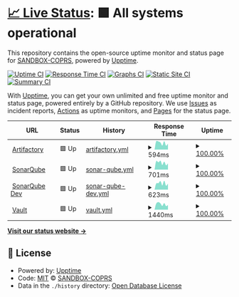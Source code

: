 # [📈 Live Status](https://SANDBOX-COPRS.github.io/upptime): <!--live status--> **🟩 All systems operational**

This repository contains the open-source uptime monitor and status page for [SANDBOX-COPRS](https://SANDBOX-COPRS.github.io/upptime), powered by [Upptime](https://github.com/upptime/upptime).

[![Uptime CI](https://github.com/SANDBOX-COPRS/upptime/workflows/Uptime%20CI/badge.svg)](https://github.com/SANDBOX-COPRS/upptime/actions?query=workflow%3A%22Uptime+CI%22)
[![Response Time CI](https://github.com/SANDBOX-COPRS/upptime/workflows/Response%20Time%20CI/badge.svg)](https://github.com/SANDBOX-COPRS/upptime/actions?query=workflow%3A%22Response+Time+CI%22)
[![Graphs CI](https://github.com/SANDBOX-COPRS/upptime/workflows/Graphs%20CI/badge.svg)](https://github.com/SANDBOX-COPRS/upptime/actions?query=workflow%3A%22Graphs+CI%22)
[![Static Site CI](https://github.com/SANDBOX-COPRS/upptime/workflows/Static%20Site%20CI/badge.svg)](https://github.com/SANDBOX-COPRS/upptime/actions?query=workflow%3A%22Static+Site+CI%22)
[![Summary CI](https://github.com/SANDBOX-COPRS/upptime/workflows/Summary%20CI/badge.svg)](https://github.com/SANDBOX-COPRS/upptime/actions?query=workflow%3A%22Summary+CI%22)

With [Upptime](https://upptime.js.org), you can get your own unlimited and free uptime monitor and status page, powered entirely by a GitHub repository. We use [Issues](https://github.com/SANDBOX-COPRS/upptime/issues) as incident reports, [Actions](https://github.com/SANDBOX-COPRS/upptime/actions) as uptime monitors, and [Pages](https://SANDBOX-COPRS.github.io/upptime) for the status page.

<!--start: status pages-->
<!-- This summary is generated by Upptime (https://github.com/upptime/upptime) -->
<!-- Do not edit this manually, your changes will be overwritten -->
<!-- prettier-ignore -->
| URL | Status | History | Response Time | Uptime |
| --- | ------ | ------- | ------------- | ------ |
| <img alt="" src="https://icons.duckduckgo.com/ip3/artifactory.coprs.esa-copernicus.eu.ico" height="13"> [Artifactory](https://artifactory.coprs.esa-copernicus.eu) | 🟩 Up | [artifactory.yml](https://github.com/SANDBOX-COPRS/upptime/commits/HEAD/history/artifactory.yml) | <details><summary><img alt="Response time graph" src="./graphs/artifactory/response-time-week.png" height="20"> 594ms</summary><br><a href="https://SANDBOX-COPRS.github.io/upptime/history/artifactory"><img alt="Response time 628" src="https://img.shields.io/endpoint?url=https%3A%2F%2Fraw.githubusercontent.com%2FSANDBOX-COPRS%2Fupptime%2FHEAD%2Fapi%2Fartifactory%2Fresponse-time.json"></a><br><a href="https://SANDBOX-COPRS.github.io/upptime/history/artifactory"><img alt="24-hour response time 470" src="https://img.shields.io/endpoint?url=https%3A%2F%2Fraw.githubusercontent.com%2FSANDBOX-COPRS%2Fupptime%2FHEAD%2Fapi%2Fartifactory%2Fresponse-time-day.json"></a><br><a href="https://SANDBOX-COPRS.github.io/upptime/history/artifactory"><img alt="7-day response time 594" src="https://img.shields.io/endpoint?url=https%3A%2F%2Fraw.githubusercontent.com%2FSANDBOX-COPRS%2Fupptime%2FHEAD%2Fapi%2Fartifactory%2Fresponse-time-week.json"></a><br><a href="https://SANDBOX-COPRS.github.io/upptime/history/artifactory"><img alt="30-day response time 599" src="https://img.shields.io/endpoint?url=https%3A%2F%2Fraw.githubusercontent.com%2FSANDBOX-COPRS%2Fupptime%2FHEAD%2Fapi%2Fartifactory%2Fresponse-time-month.json"></a><br><a href="https://SANDBOX-COPRS.github.io/upptime/history/artifactory"><img alt="1-year response time 640" src="https://img.shields.io/endpoint?url=https%3A%2F%2Fraw.githubusercontent.com%2FSANDBOX-COPRS%2Fupptime%2FHEAD%2Fapi%2Fartifactory%2Fresponse-time-year.json"></a></details> | <details><summary><a href="https://SANDBOX-COPRS.github.io/upptime/history/artifactory">100.00%</a></summary><a href="https://SANDBOX-COPRS.github.io/upptime/history/artifactory"><img alt="All-time uptime 99.34%" src="https://img.shields.io/endpoint?url=https%3A%2F%2Fraw.githubusercontent.com%2FSANDBOX-COPRS%2Fupptime%2FHEAD%2Fapi%2Fartifactory%2Fuptime.json"></a><br><a href="https://SANDBOX-COPRS.github.io/upptime/history/artifactory"><img alt="24-hour uptime 100.00%" src="https://img.shields.io/endpoint?url=https%3A%2F%2Fraw.githubusercontent.com%2FSANDBOX-COPRS%2Fupptime%2FHEAD%2Fapi%2Fartifactory%2Fuptime-day.json"></a><br><a href="https://SANDBOX-COPRS.github.io/upptime/history/artifactory"><img alt="7-day uptime 100.00%" src="https://img.shields.io/endpoint?url=https%3A%2F%2Fraw.githubusercontent.com%2FSANDBOX-COPRS%2Fupptime%2FHEAD%2Fapi%2Fartifactory%2Fuptime-week.json"></a><br><a href="https://SANDBOX-COPRS.github.io/upptime/history/artifactory"><img alt="30-day uptime 100.00%" src="https://img.shields.io/endpoint?url=https%3A%2F%2Fraw.githubusercontent.com%2FSANDBOX-COPRS%2Fupptime%2FHEAD%2Fapi%2Fartifactory%2Fuptime-month.json"></a><br><a href="https://SANDBOX-COPRS.github.io/upptime/history/artifactory"><img alt="1-year uptime 98.19%" src="https://img.shields.io/endpoint?url=https%3A%2F%2Fraw.githubusercontent.com%2FSANDBOX-COPRS%2Fupptime%2FHEAD%2Fapi%2Fartifactory%2Fuptime-year.json"></a></details>
| <img alt="" src="https://icons.duckduckgo.com/ip3/sonarqube.coprs.esa-copernicus.eu.ico" height="13"> [SonarQube](https://sonarqube.coprs.esa-copernicus.eu) | 🟩 Up | [sonar-qube.yml](https://github.com/SANDBOX-COPRS/upptime/commits/HEAD/history/sonar-qube.yml) | <details><summary><img alt="Response time graph" src="./graphs/sonar-qube/response-time-week.png" height="20"> 701ms</summary><br><a href="https://SANDBOX-COPRS.github.io/upptime/history/sonar-qube"><img alt="Response time 731" src="https://img.shields.io/endpoint?url=https%3A%2F%2Fraw.githubusercontent.com%2FSANDBOX-COPRS%2Fupptime%2FHEAD%2Fapi%2Fsonar-qube%2Fresponse-time.json"></a><br><a href="https://SANDBOX-COPRS.github.io/upptime/history/sonar-qube"><img alt="24-hour response time 573" src="https://img.shields.io/endpoint?url=https%3A%2F%2Fraw.githubusercontent.com%2FSANDBOX-COPRS%2Fupptime%2FHEAD%2Fapi%2Fsonar-qube%2Fresponse-time-day.json"></a><br><a href="https://SANDBOX-COPRS.github.io/upptime/history/sonar-qube"><img alt="7-day response time 701" src="https://img.shields.io/endpoint?url=https%3A%2F%2Fraw.githubusercontent.com%2FSANDBOX-COPRS%2Fupptime%2FHEAD%2Fapi%2Fsonar-qube%2Fresponse-time-week.json"></a><br><a href="https://SANDBOX-COPRS.github.io/upptime/history/sonar-qube"><img alt="30-day response time 716" src="https://img.shields.io/endpoint?url=https%3A%2F%2Fraw.githubusercontent.com%2FSANDBOX-COPRS%2Fupptime%2FHEAD%2Fapi%2Fsonar-qube%2Fresponse-time-month.json"></a><br><a href="https://SANDBOX-COPRS.github.io/upptime/history/sonar-qube"><img alt="1-year response time 738" src="https://img.shields.io/endpoint?url=https%3A%2F%2Fraw.githubusercontent.com%2FSANDBOX-COPRS%2Fupptime%2FHEAD%2Fapi%2Fsonar-qube%2Fresponse-time-year.json"></a></details> | <details><summary><a href="https://SANDBOX-COPRS.github.io/upptime/history/sonar-qube">100.00%</a></summary><a href="https://SANDBOX-COPRS.github.io/upptime/history/sonar-qube"><img alt="All-time uptime 99.37%" src="https://img.shields.io/endpoint?url=https%3A%2F%2Fraw.githubusercontent.com%2FSANDBOX-COPRS%2Fupptime%2FHEAD%2Fapi%2Fsonar-qube%2Fuptime.json"></a><br><a href="https://SANDBOX-COPRS.github.io/upptime/history/sonar-qube"><img alt="24-hour uptime 100.00%" src="https://img.shields.io/endpoint?url=https%3A%2F%2Fraw.githubusercontent.com%2FSANDBOX-COPRS%2Fupptime%2FHEAD%2Fapi%2Fsonar-qube%2Fuptime-day.json"></a><br><a href="https://SANDBOX-COPRS.github.io/upptime/history/sonar-qube"><img alt="7-day uptime 100.00%" src="https://img.shields.io/endpoint?url=https%3A%2F%2Fraw.githubusercontent.com%2FSANDBOX-COPRS%2Fupptime%2FHEAD%2Fapi%2Fsonar-qube%2Fuptime-week.json"></a><br><a href="https://SANDBOX-COPRS.github.io/upptime/history/sonar-qube"><img alt="30-day uptime 100.00%" src="https://img.shields.io/endpoint?url=https%3A%2F%2Fraw.githubusercontent.com%2FSANDBOX-COPRS%2Fupptime%2FHEAD%2Fapi%2Fsonar-qube%2Fuptime-month.json"></a><br><a href="https://SANDBOX-COPRS.github.io/upptime/history/sonar-qube"><img alt="1-year uptime 98.22%" src="https://img.shields.io/endpoint?url=https%3A%2F%2Fraw.githubusercontent.com%2FSANDBOX-COPRS%2Fupptime%2FHEAD%2Fapi%2Fsonar-qube%2Fuptime-year.json"></a></details>
| <img alt="" src="https://icons.duckduckgo.com/ip3/sonarqube-dev.coprs.esa-copernicus.eu.ico" height="13"> [SonarQube Dev](https://sonarqube-dev.coprs.esa-copernicus.eu) | 🟩 Up | [sonar-qube-dev.yml](https://github.com/SANDBOX-COPRS/upptime/commits/HEAD/history/sonar-qube-dev.yml) | <details><summary><img alt="Response time graph" src="./graphs/sonar-qube-dev/response-time-week.png" height="20"> 623ms</summary><br><a href="https://SANDBOX-COPRS.github.io/upptime/history/sonar-qube-dev"><img alt="Response time 578" src="https://img.shields.io/endpoint?url=https%3A%2F%2Fraw.githubusercontent.com%2FSANDBOX-COPRS%2Fupptime%2FHEAD%2Fapi%2Fsonar-qube-dev%2Fresponse-time.json"></a><br><a href="https://SANDBOX-COPRS.github.io/upptime/history/sonar-qube-dev"><img alt="24-hour response time 600" src="https://img.shields.io/endpoint?url=https%3A%2F%2Fraw.githubusercontent.com%2FSANDBOX-COPRS%2Fupptime%2FHEAD%2Fapi%2Fsonar-qube-dev%2Fresponse-time-day.json"></a><br><a href="https://SANDBOX-COPRS.github.io/upptime/history/sonar-qube-dev"><img alt="7-day response time 623" src="https://img.shields.io/endpoint?url=https%3A%2F%2Fraw.githubusercontent.com%2FSANDBOX-COPRS%2Fupptime%2FHEAD%2Fapi%2Fsonar-qube-dev%2Fresponse-time-week.json"></a><br><a href="https://SANDBOX-COPRS.github.io/upptime/history/sonar-qube-dev"><img alt="30-day response time 577" src="https://img.shields.io/endpoint?url=https%3A%2F%2Fraw.githubusercontent.com%2FSANDBOX-COPRS%2Fupptime%2FHEAD%2Fapi%2Fsonar-qube-dev%2Fresponse-time-month.json"></a><br><a href="https://SANDBOX-COPRS.github.io/upptime/history/sonar-qube-dev"><img alt="1-year response time 593" src="https://img.shields.io/endpoint?url=https%3A%2F%2Fraw.githubusercontent.com%2FSANDBOX-COPRS%2Fupptime%2FHEAD%2Fapi%2Fsonar-qube-dev%2Fresponse-time-year.json"></a></details> | <details><summary><a href="https://SANDBOX-COPRS.github.io/upptime/history/sonar-qube-dev">100.00%</a></summary><a href="https://SANDBOX-COPRS.github.io/upptime/history/sonar-qube-dev"><img alt="All-time uptime 99.40%" src="https://img.shields.io/endpoint?url=https%3A%2F%2Fraw.githubusercontent.com%2FSANDBOX-COPRS%2Fupptime%2FHEAD%2Fapi%2Fsonar-qube-dev%2Fuptime.json"></a><br><a href="https://SANDBOX-COPRS.github.io/upptime/history/sonar-qube-dev"><img alt="24-hour uptime 100.00%" src="https://img.shields.io/endpoint?url=https%3A%2F%2Fraw.githubusercontent.com%2FSANDBOX-COPRS%2Fupptime%2FHEAD%2Fapi%2Fsonar-qube-dev%2Fuptime-day.json"></a><br><a href="https://SANDBOX-COPRS.github.io/upptime/history/sonar-qube-dev"><img alt="7-day uptime 100.00%" src="https://img.shields.io/endpoint?url=https%3A%2F%2Fraw.githubusercontent.com%2FSANDBOX-COPRS%2Fupptime%2FHEAD%2Fapi%2Fsonar-qube-dev%2Fuptime-week.json"></a><br><a href="https://SANDBOX-COPRS.github.io/upptime/history/sonar-qube-dev"><img alt="30-day uptime 100.00%" src="https://img.shields.io/endpoint?url=https%3A%2F%2Fraw.githubusercontent.com%2FSANDBOX-COPRS%2Fupptime%2FHEAD%2Fapi%2Fsonar-qube-dev%2Fuptime-month.json"></a><br><a href="https://SANDBOX-COPRS.github.io/upptime/history/sonar-qube-dev"><img alt="1-year uptime 98.22%" src="https://img.shields.io/endpoint?url=https%3A%2F%2Fraw.githubusercontent.com%2FSANDBOX-COPRS%2Fupptime%2FHEAD%2Fapi%2Fsonar-qube-dev%2Fuptime-year.json"></a></details>
| <img alt="" src="https://icons.duckduckgo.com/ip3/vault.coprs.esa-copernicus.eu.ico" height="13"> [Vault](https://vault.coprs.esa-copernicus.eu) | 🟩 Up | [vault.yml](https://github.com/SANDBOX-COPRS/upptime/commits/HEAD/history/vault.yml) | <details><summary><img alt="Response time graph" src="./graphs/vault/response-time-week.png" height="20"> 1440ms</summary><br><a href="https://SANDBOX-COPRS.github.io/upptime/history/vault"><img alt="Response time 1279" src="https://img.shields.io/endpoint?url=https%3A%2F%2Fraw.githubusercontent.com%2FSANDBOX-COPRS%2Fupptime%2FHEAD%2Fapi%2Fvault%2Fresponse-time.json"></a><br><a href="https://SANDBOX-COPRS.github.io/upptime/history/vault"><img alt="24-hour response time 1225" src="https://img.shields.io/endpoint?url=https%3A%2F%2Fraw.githubusercontent.com%2FSANDBOX-COPRS%2Fupptime%2FHEAD%2Fapi%2Fvault%2Fresponse-time-day.json"></a><br><a href="https://SANDBOX-COPRS.github.io/upptime/history/vault"><img alt="7-day response time 1440" src="https://img.shields.io/endpoint?url=https%3A%2F%2Fraw.githubusercontent.com%2FSANDBOX-COPRS%2Fupptime%2FHEAD%2Fapi%2Fvault%2Fresponse-time-week.json"></a><br><a href="https://SANDBOX-COPRS.github.io/upptime/history/vault"><img alt="30-day response time 1417" src="https://img.shields.io/endpoint?url=https%3A%2F%2Fraw.githubusercontent.com%2FSANDBOX-COPRS%2Fupptime%2FHEAD%2Fapi%2Fvault%2Fresponse-time-month.json"></a><br><a href="https://SANDBOX-COPRS.github.io/upptime/history/vault"><img alt="1-year response time 1316" src="https://img.shields.io/endpoint?url=https%3A%2F%2Fraw.githubusercontent.com%2FSANDBOX-COPRS%2Fupptime%2FHEAD%2Fapi%2Fvault%2Fresponse-time-year.json"></a></details> | <details><summary><a href="https://SANDBOX-COPRS.github.io/upptime/history/vault">100.00%</a></summary><a href="https://SANDBOX-COPRS.github.io/upptime/history/vault"><img alt="All-time uptime 99.36%" src="https://img.shields.io/endpoint?url=https%3A%2F%2Fraw.githubusercontent.com%2FSANDBOX-COPRS%2Fupptime%2FHEAD%2Fapi%2Fvault%2Fuptime.json"></a><br><a href="https://SANDBOX-COPRS.github.io/upptime/history/vault"><img alt="24-hour uptime 100.00%" src="https://img.shields.io/endpoint?url=https%3A%2F%2Fraw.githubusercontent.com%2FSANDBOX-COPRS%2Fupptime%2FHEAD%2Fapi%2Fvault%2Fuptime-day.json"></a><br><a href="https://SANDBOX-COPRS.github.io/upptime/history/vault"><img alt="7-day uptime 100.00%" src="https://img.shields.io/endpoint?url=https%3A%2F%2Fraw.githubusercontent.com%2FSANDBOX-COPRS%2Fupptime%2FHEAD%2Fapi%2Fvault%2Fuptime-week.json"></a><br><a href="https://SANDBOX-COPRS.github.io/upptime/history/vault"><img alt="30-day uptime 100.00%" src="https://img.shields.io/endpoint?url=https%3A%2F%2Fraw.githubusercontent.com%2FSANDBOX-COPRS%2Fupptime%2FHEAD%2Fapi%2Fvault%2Fuptime-month.json"></a><br><a href="https://SANDBOX-COPRS.github.io/upptime/history/vault"><img alt="1-year uptime 98.20%" src="https://img.shields.io/endpoint?url=https%3A%2F%2Fraw.githubusercontent.com%2FSANDBOX-COPRS%2Fupptime%2FHEAD%2Fapi%2Fvault%2Fuptime-year.json"></a></details>

<!--end: status pages-->

[**Visit our status website →**](https://SANDBOX-COPRS.github.io/upptime)

## 📄 License

- Powered by: [Upptime](https://github.com/upptime/upptime)
- Code: [MIT](./LICENSE) © [SANDBOX-COPRS](https://SANDBOX-COPRS.github.io/upptime)
- Data in the `./history` directory: [Open Database License](https://opendatacommons.org/licenses/odbl/1-0/)

